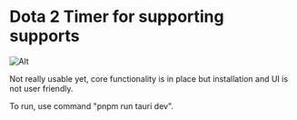 # Dota 2 Timer for supporting supports

![Alt](https://repobeats.axiom.co/api/embed/58311baecc3944fbeea0a080296fb9df8abf31b4.svg "Repobeats analytics image")

Not really usable yet, core functionality is in place but installation and UI is not user friendly.

To run, use command "pnpm run tauri dev".